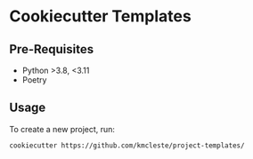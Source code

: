 # Cookiecutter Templates

## Pre-Requisites

- Python >3.8, <3.11
- Poetry

## Usage

To create a new project, run:

```bash
cookiecutter https://github.com/kmcleste/project-templates/
```
